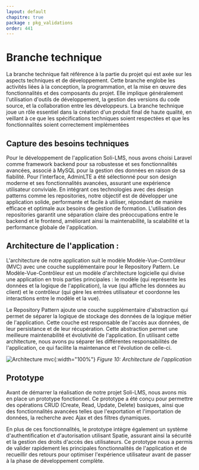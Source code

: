 ```yaml
---
layout: default
chapitre: true
package : pkg_validations
order: 441
---
```


# Branche technique 

La branche technique fait référence à la partie du projet qui est axée sur les aspects techniques et de développement. Cette branche englobe les activités liées à la conception, la programmation, et la mise en œuvre des fonctionnalités et des composants du projet. Elle implique généralement l'utilisation d'outils de développement, la gestion des versions du code source, et la collaboration entre les développeurs. La branche technique joue un rôle essentiel dans la création d'un produit final de haute qualité, en veillant à ce que les spécifications techniques soient respectées et que les fonctionnalités soient correctement implémentées



## Capture des besoins techniques

Pour le développement de l'application Soli-LMS, nous avons choisi Laravel comme framework backend pour sa robustesse et ses fonctionnalités avancées, associé à MySQL pour la gestion des données en raison de sa fiabilité. Pour l'interface, AdminLTE a été sélectionné pour son design moderne et ses fonctionnalités avancées, assurant une expérience utilisateur conviviale. En intégrant ces technologies avec des design patterns comme les repositories, notre objectif est de développer une application  solide, performante et facile à utiliser, répondant de manière efficace et optimale aux besoins de gestion de formation. L'utilisation des repositories garantit une séparation claire des préoccupations entre le backend et le frontend, améliorant ainsi la maintenabilité, la scalabilité et la performance globale de l'application.



## Architecture de l'application  :


L'architecture de notre application suit le modèle Modèle-Vue-Contrôleur (MVC) avec une couche supplémentaire pour le Repository Pattern.
Le Modèle-Vue-Contrôleur est un modèle d'architecture logicielle qui divise une application en trois parties principales : le modèle (qui représente les données et la logique de l'application), la vue (qui affiche les données au client) et le contrôleur (qui gère les entrées utilisateur et coordonne les interactions entre le modèle et la vue).

Le Repository Pattern ajoute une couche supplémentaire d'abstraction qui permet de séparer la logique de stockage des données de la logique métier de l'application. Cette couche est responsable de l'accès aux données, de leur persistance et de leur récupération. Cette abstraction permet une meilleure maintenabilité et évolutivité de l'application.
En utilisant cette architecture, nous avons pu séparer les différentes responsabilités de l'application, ce qui facilite la maintenance et l'évolution de celle-ci.


![Architecture mvc](/soli-lms/pkg_validations/branche-technique/images/MVC.png){:width="100%"}
*Figure 10:  Architecture de l'application*


## Prototype 

Avant de démarrer la réalisation de notre projet Soli-LMS, nous avons mis en place un prototype fonctionnel. Ce prototype a été conçu pour permettre des opérations CRUD (Create, Read, Update, Delete) basiques, ainsi que des fonctionnalités avancées telles que l'exportation et l'importation de données, la recherche avec Ajax et des filtres dynamiques.

En plus de ces fonctionnalités, le prototype intègre également un système d'authentification et d'autorisation utilisant Spatie, assurant ainsi la sécurité et la gestion des droits d'accès des utilisateurs. Ce prototype nous a permis de valider rapidement les principales fonctionnalités de l'application et de recueillir des retours pour optimiser l'expérience utilisateur avant de passer à la phase de développement complète.